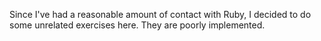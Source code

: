 Since I've had a reasonable amount of contact with Ruby, I decided to do some
unrelated exercises here. They are poorly implemented.
